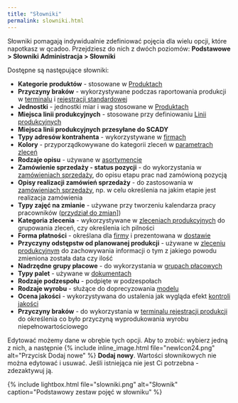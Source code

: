 ```yaml
---
title: "Słowniki"
permalink: slowniki.html
---
```

Słowniki pomagają indywidualnie zdefiniować pojęcia dla wielu opcji, które napotkasz w qcadoo. Przejdziesz do nich z dwóch poziomów:
**Podstawowe > Słowniki**
**Administracja > Słowniki**

Dostępne są następujące słowniki:

- **Kategorie produktów** - stosowane w [Produktach](/produkty)
- **Przyczyny braków** - wykorzystywane podczas raportowania produkcji w [terminalu](/terminal) i [rejestracji standardowej](/rejestracja-produkcji)
- **Jednostki** - jednostki miar i wag stosowane w [Produktach](/produkty)
- **Miejsca linii produkcyjnych** - stosowane przy definiowaniu [Linii produkcyjnych](/linie-produkcyjne)
- **Miejsca linii produkcyjnych przesyłane do SCADY**
- **Typy adresów kontrahenta** - wykorzystywane w [firmach](/firmy)
- **Kolory** - przyporządkowywane do kategorii zleceń w [parametrach zleceń](/parametry-zlecen.html#kategorie-zleceń)
- **Rodzaje opisu** - używane w [asortymencie](/asortymenty)
- **Zamówienie sprzedaży - status pozycji** - do wykorzystania w [zamówieniach sprzedaży](/zlecenia-nadrzedne), do opisu etapu prac nad zamówioną pozycją
- **Opisy realizacji zamówień sprzedaży** - do zastosowania w [zamówieniach sprzedaży](/zlecenia-nadrzedne), np. w celu określenia na jakim etapie jest realizacja zamówienia
- **Typy zajęć na zmianie** - używane przy tworzeniu kalendarza pracy pracowników ([przydział do zmian](/przydzial-do-zmian)])
- **Kategoria zlecenia** - wykorzystywane w [zleceniach produkcyjnych](/zlecenia-produkcyjne) do grupowania zleceń, czy określenia ich pilności
- **Forma płatności** - określana dla [firmy](/firmy) i prezentowana w [dostawie](/dostawy)
- **Przyczyny odstępstw od planowanej produkcji** - używane w [zleceniu produkcyjnym](/zlecenia-produkcyjne) do zachowywania informacji o tym z jakiego powodu zmieniona została data czy ilość 
- **Nadrzędne grupy płacowe** - do wykorzystania w [grupach płacowych](/grupy-placowe)
- **Typy palet** - używane w [dokumentach](/dokumenty)
- **Rodzaje podzespołu** - podpięte w podzespołach
- **Rodzaje wyrobu** - służące do doprecyzowania [modelu](/modele)
- **Ocena jakości** - wykorzystywana do ustalenia jak wygląda efekt [kontroli jakości](/kontrola-jakosci)
- **Przyczyny braków** - do wykorzystania w [terminalu rejestracji produkcji](/terminal) do określenia co było przyczyną wyprodukowania wyrobu niepełnowartościowego 


Edytować możemy dane w obrębie tych opcji. Aby to zrobić: wybierz jedną z nich, a następnie {% include inline_image.html file="newIcon24.png" alt="Przycisk Dodaj nowe" %} **Dodaj nowy**. Wartości słownikowych nie można edytować i usuwać. Jeśli istniejąca nie jest Ci potrzebna - zdezaktywuj ją.

{% include lightbox.html file="slowniki.png" alt="Słownik" caption="Podstawowy zestaw pojęć w słowniku" %}  